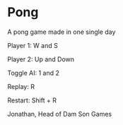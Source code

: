 # Pong
A pong game made in one single day


Player 1: W and S

Player 2: Up and Down

Toggle AI: 1 and 2

Replay: R

Restart: Shift + R


Jonathan, Head of Dam Son Games
